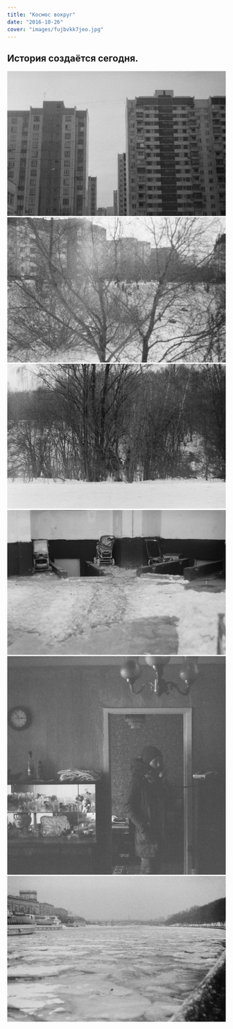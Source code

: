 ```yaml
---
title: "Космос вокруг"
date: "2016-10-26"
cover: "images/fujbvkk7jeo.jpg"
---
```


## История создаётся сегодня.

![](./images/fujbvkk7jeo.jpg)
![](./images/mqlgarwi_sa.jpg)
![](./images/ngzs7rn_a8.jpg)
![](./images/wcrq3pjac38.jpg)
![](./images/z_66sk9-6ew.jpg)
![](./images/zkju7hklrek.jpg)